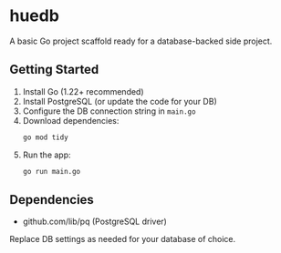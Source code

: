# huedb

A basic Go project scaffold ready for a database-backed side project.

## Getting Started

1. Install Go (1.22+ recommended)
2. Install PostgreSQL (or update the code for your DB)
3. Configure the DB connection string in `main.go`
4. Download dependencies:
   ```sh
   go mod tidy
   ```
5. Run the app:
   ```sh
   go run main.go
   ```

## Dependencies

- github.com/lib/pq (PostgreSQL driver)

Replace DB settings as needed for your database of choice.

